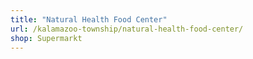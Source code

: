 ```yaml
---
title: "Natural Health Food Center"
url: /kalamazoo-township/natural-health-food-center/
shop: Supermarkt
---
```

